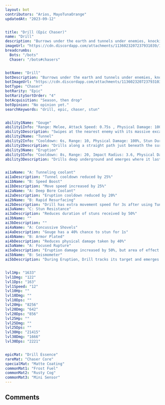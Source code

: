 ```yaml
---
layout: bot
contributors: "Arios, MayoTunaOrange"
updatedAt: "2023-09-12"


title: "Drill (Epic Chaser)"
name: "Drill"
description: "Burrows under the earth and tunnels under enemies, knocking them aside. Loves undermining its foes."
imageUrl: "https://cdn.discordapp.com/attachments/1136023207237931039/1151182899845005412/image.png"
breadcrumbs:
  Bots: "/bots"
  Chaser: "/bots#chasers"


botName: "Drill"
botDescription: "Burrows under the earth and tunnels under enemies, knocking them aside. Loves undermining its foes."
botImageUrl: "https://cdn.discordapp.com/attachments/1136023207237931039/1151182899845005412/image.png"
botType: "Chaser"
botRarity: "Epic"
botRaritySortOrder: "4"
botAcquisition: "Season, then drop"
botOpinion: "No opinion yet."
searchKeywords: "drill, epic, chaser, stun"


ability1Name: "Gouge"
ability1Info: "Range: Melee, Attack Speed: 0.75s , Physical Damage: 100%"
ability1Description: "Swipes at the nearest enemy with its massive excavator arms"
ability2Name: "Tunnel"
ability2Info: "Cooldown: 6s, Range: 10, Physical Damage: 100%, Stun Duration: 1.5s, Knockback: Large"
ability2Description: "Drills along a straight path just beneath the surface, knocking back and damaging any bots it hits along the way"
ability3Name: "Eruption"
ability3Info: "Cooldown: 8s, Range: 20, Impact Radius: 3.6, Physical Damage: 120%, Stun Duration: 2.5s, Knockback: Large"
ability3Description: "Drills deep underground and emerges where it last saw the farthest enemy bot, doing massive damage to enemy bots in the area"


ai1aName: "A: Tunneling coolant"
ai1aDescription: "Tunnel cooldown reduced by 25%"
ai1bName: "B: Speed Boost"
ai1bDescription: "Move speed increased by 25%"
ai2aName: "A: Deep Bore Coolant"
ai2aDescription: "Eruption cooldown reduced by 20%"
ai2bName: "B: Rapid Resurfacing"
ai2bDescription: "Drill has extra movement speed for 3s after using Tunnel"
ai3aName: "C: Stun Resistance"
ai3aDescription: "Reduces duration of stuns received by 50%"
ai3bName: ""
ai3bDescription: ""
ai4aName: "A: Concussive Shovels"
ai4aDescription: "Gouge has a 40% chance to stun for 1s"
ai4bName: "B: Armor Plated"
ai4bDescription: "Reduces physical damage taken by 40%"
ai5aName: "A: Focused Rupture"
ai5aDescription: "Eruption damage increased by 50%, but area of effect decreased by 20%"
ai5bName: "B: Seismometer"
ai5bDescription: "During Eruption, Drill tracks its target and emerges directly underneath"


lvl1Hp: "1633"
lvl1Dmg: "122"
lvl1Dps: "163"
lvl1Speed: "12"
lvl10Hp: ""
lvl10Dmg: ""
lvl10Dps: ""
lvl20Hp: "8256"
lvl20Dmg: "642"
lvl20Dps: "856"
lvl25Hp: ""
lvl25Dmg: ""
lvl25Dps: ""
lvl30Hp: "21415"
lvl30Dmg: "1666"
lvl30Dps: "2221"


epicMat: "Drill Essence"
rareMat: "Chaser Core"
specialMat: "Matte Coating"
commonMat1: "Frost Fuel"
commonMat2: "Rusty Cog"
commonMat3: "Mini Sensor"
---
```


## Comments

